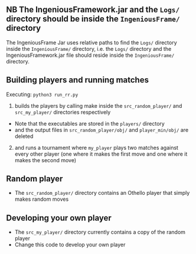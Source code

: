 NB The IngeniousFramework.jar and the `Logs/` directory should be inside the `IngeniousFrame/` directory 
--------------------------------------------------------------------------------------------------------
The IngeniousFrame Jar uses relative paths to find the `Logs/` directory inside the `IngeniousFrame/` directory, i.e. the `Logs/` directory and the IngeniousFramework.jar file should reside inside the `IngeniousFrame/` directory.

Building players and running matches
------------------------------------ 
Executing: `python3 run_rr.py` 
1. builds the players by calling make inside the `src_random_player/` and `src_my_player/` directories respectively
 - Note that the executables are stored in the `players/` directory 
 - and the output files in `src_random_player/obj/` and `player_min/obj/` are deleted
2. and runs a tournament where `my_player` plays two matches against every other player (one where it makes the first move and one where it makes the second move) 

Random player
-------------
- The `src_random_player/` directory contains an Othello player that simply makes random moves 

Developing your own player
--------------------------
- The `src_my_player/` directory currently contains a copy of the random player
- Change this code to develop your own player
